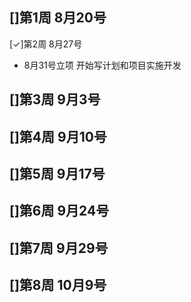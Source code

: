 []第1周 8月20号
-
[✓]第2周 8月27号
- 8月31号立项 开始写计划和项目实施开发

[]第3周 9月3号
- 

[]第4周 9月10号
- 

[]第5周 9月17号
- 

[]第6周 9月24号
- 

[]第7周 9月29号
- 

[]第8周 10月9号
- 
